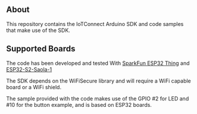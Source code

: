 ## About

This repository contains the IoTConnect Arduino SDK and code samples that make use of the SDK.

## Supported Boards

The code has been developed and tested With [SparkFun ESP32 Thing](https://www.sparkfun.com/products/13907)
and [ESP32-S2-Saola-1](https://docs.espressif.com/projects/esp-idf/en/latest/esp32s2/hw-reference/esp32s2/user-guide-saola-1-v1.2.html)

The SDK depends on the WiFiSecure library and will require a WiFi capable board or a WiFi shield.

The sample provided with the code makes use of the GPIO #2 for LED and #10 for the button example, 
and is based on ESP32 boards.

